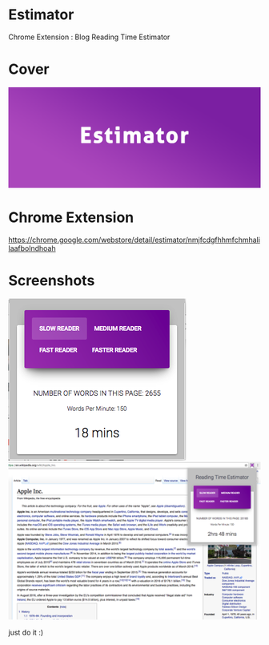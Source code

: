 # Estimator
Chrome Extension : Blog Reading Time Estimator

# Cover
![alt tag](https://github.com/yokesharun/estimator/blob/master/cover/1400.560.png)

# Chrome Extension 
  https://chrome.google.com/webstore/detail/estimator/nmjfcdgfhhmfchmhalilaafbolndhoah
  
# Screenshots
![alt tag](https://github.com/yokesharun/estimator/blob/master/screen%20shots/zoom.png)
![alt tag](https://github.com/yokesharun/estimator/blob/master/screen%20shots/estimator.png)


just do it :)
